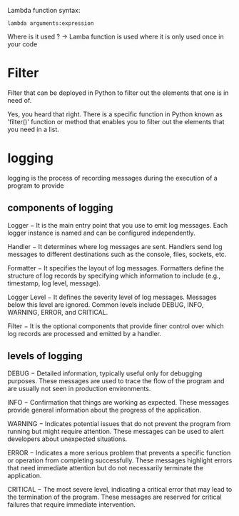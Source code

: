 Lambda function syntax:

```
lambda arguments:expression
```

Where is it used ?
-> Lamba function is used where it is only used once in your code

# Filter

Filter that can be deployed in Python to filter out the elements that one is in need of.

Yes, you heard that right. There is a specific function in Python known as 'filter()' function or method that enables you to filter out the elements that you need in a list.

# logging

logging is the process of recording messages during the execution of a program to provide

## components of logging
Logger − It is the main entry point that you use to emit log messages. Each logger instance is named and can be configured independently.

Handler − It determines where log messages are sent. Handlers send log messages to different destinations such as the console, files, sockets, etc.

Formatter − It specifies the layout of log messages. Formatters define the structure of log records by specifying which information to include (e.g., timestamp, log level, message).

Logger Level − It defines the severity level of log messages. Messages below this level are ignored. Common levels include DEBUG, INFO, WARNING, ERROR, and CRITICAL.

Filter − It is the optional components that provide finer control over which log records are processed and emitted by a handler.

## levels of logging

DEBUG − Detailed information, typically useful only for debugging purposes. These messages are used to trace the flow of the program and are usually not seen in production environments.

INFO − Confirmation that things are working as expected. These messages provide general information about the progress of the application.

WARNING − Indicates potential issues that do not prevent the program from running but might require attention. These messages can be used to alert developers about unexpected situations.

ERROR − Indicates a more serious problem that prevents a specific function or operation from completing successfully. These messages highlight errors that need immediate attention but do not necessarily terminate the application.

CRITICAL − The most severe level, indicating a critical error that may lead to the termination of the program. These messages are reserved for critical failures that require immediate intervention.


